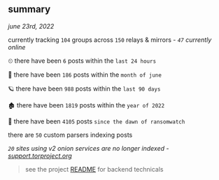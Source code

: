 
## summary
_june 23rd, 2022_

currently tracking `104` groups across `150` relays & mirrors - _`47` currently online_

⏲ there have been `6` posts within the `last 24 hours`

🦈 there have been `186` posts within the `month of june`

🪐 there have been `988` posts within the `last 90 days`

🏚 there have been `1819` posts within the `year of 2022`

🦕 there have been `4105` posts `since the dawn of ransomwatch`

there are `50` custom parsers indexing posts

_`20` sites using v2 onion services are no longer indexed - [support.torproject.org](https://support.torproject.org/onionservices/v2-deprecation/)_

> see the project [README](https://github.com/joshhighet/ransomwatch#ransomwatch--) for backend technicals
